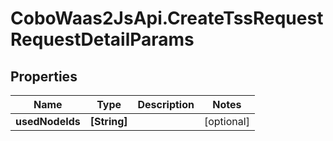 # CoboWaas2JsApi.CreateTssRequestRequestDetailParams

## Properties

Name | Type | Description | Notes
------------ | ------------- | ------------- | -------------
**usedNodeIds** | **[String]** |  | [optional] 


